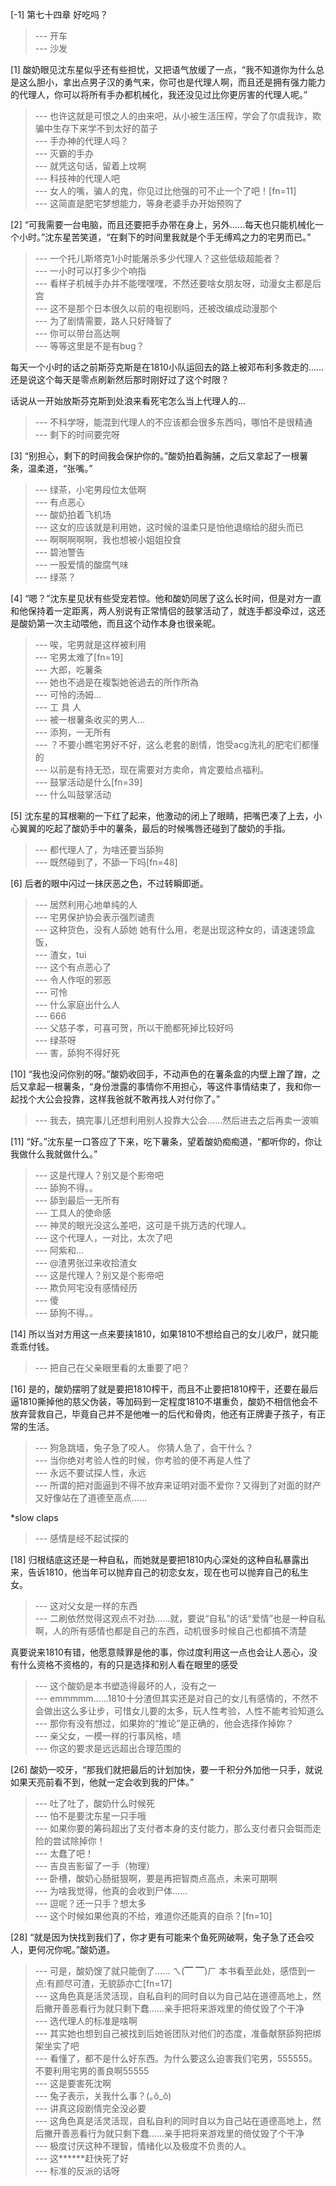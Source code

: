 
[-1] 第七十四章 好吃吗？
>--- 开车<br>
>--- 沙发<br>

[1] 酸奶眼见沈东星似乎还有些担忧，又把语气放缓了一点，“我不知道你为什么总是这么胆小，拿出点男子汉的勇气来，你可也是代理人啊，而且还是拥有强力能力的代理人，你可以将所有手办都机械化，我还没见过比你更厉害的代理人呢。”
>--- 也许这就是可恨之人的由来吧，从小被生活压榨，学会了尔虞我诈，欺骗中生存下来学不到太好的苗子<br>
>--- 手办神的代理人吗？<br>
>--- 灭霸的手办<br>
>--- 就凭这句话，留着上坟啊<br>
>--- 科技神的代理人吧<br>
>--- 女人的嘴，骗人的鬼，你见过比他强的可不止一个了吧！[fn=11]<br>
>--- 这简直是肥宅梦想能力，等身老婆手办开始预购了<br>

[2] “可我需要一台电脑，而且还要把手办带在身上，另外……每天也只能机械化一个小时。”沈东星苦笑道，“在剩下的时间里我就是个手无缚鸡之力的宅男而已。”
>--- 一个托儿斯塔克1小时能屠杀多少代理人？这些低级超能者？<br>
>--- 一小时可以打多少个响指<br>
>--- 看样子机械手办并不能嘿嘿嘿，不然还要啥女朋友呀，动漫女主都是后宫<br>
>--- 这不是那个日本很久以前的电视剧吗，还被改编成动漫那个<br>
>--- 为了剧情需要，路人只好降智了<br>
>--- 你可以带台高达啊<br>
>--- 等等这里是不是有bug？

每天一个小时的话之前斯芬克斯是在1810小队运回去的路上被邓布利多救走的……还是说这个每天是零点刷新然后那时刚好过了这个时限？

话说从一开始放斯芬克斯到处浪来看死宅怎么当上代理人的…<br>
>--- 不科学呀，能混到代理人的不应该都会很多东西吗，哪怕不是很精通<br>
>--- 剩下的时间要完呀<br>

[3] “别担心，剩下的时间我会保护你的。”酸奶拍着胸脯，之后又拿起了一根薯条，温柔道，“张嘴。”
>--- 绿茶，小宅男段位太低啊<br>
>--- 有点恶心<br>
>--- 酸奶拍着飞机场<br>
>--- 这女的应该就是利用她，这时候的温柔只是怕他退缩给的甜头而已<br>
>--- 啊啊啊啊啊，我也想被小姐姐投食<br>
>--- 碧池警告<br>
>--- 一股爱情的酸腐气味<br>
>--- 绿茶？<br>

[4] “嗯？”沈东星见状有些受宠若惊。他和酸奶同居了这么长时间，但是对方一直和他保持着一定距离，两人别说有正常情侣的鼓掌活动了，就连手都没牵过，这还是酸奶第一次主动喂他，而且这个动作本身也很亲昵。
>--- 唉，宅男就是这样被利用<br>
>--- 宅男太难了[fn=19]<br>
>--- 大郎，吃薯条<br>
>--- 她也不過是在複製她爸過去的所作所為<br>
>--- 可怜的汤姆...<br>
>--- 工 具 人<br>
>--- 被一根薯条收买的男人…<br>
>--- 添狗，一无所有<br>
>--- ？不要小瞧宅男好不好，这么老套的剧情，饱受acg洗礼的肥宅们都懂的<br>
>--- 以前是有持无恐，现在需要对方卖命，肯定要给点福利。<br>
>--- 鼓掌活动是什么[fn=39]<br>
>--- 什么叫鼓掌活动<br>

[5] 沈东星的耳根唰的一下红了起来，他激动的闭上了眼睛，把嘴巴凑了上去，小心翼翼的吃起了酸奶手中的薯条，最后的时候嘴唇还碰到了酸奶的手指。
>--- 都代理人了，为啥还要当舔狗<br>
>--- 既然碰到了，不舔一下吗[fn=48]<br>

[6] 后者的眼中闪过一抹厌恶之色，不过转瞬即逝。
>--- 居然利用心地单纯的人<br>
>--- 宅男保护协会表示强烈谴责<br>
>--- 这种货色，没有人舔她 她有什么用，老是出现这种女的，请速速领盒饭，<br>
>--- 渣女，tui<br>
>--- 这个有点恶心了<br>
>--- 令人作呕的邪恶<br>
>--- 可怜<br>
>--- 什么家庭出什么人<br>
>--- 666<br>
>--- 父慈子孝，可喜可贺，所以干脆都死掉比较好吗<br>
>--- 绿茶呀<br>
>--- 害，舔狗不得好死<br>

[10] “我也没问你别的呀。”酸奶收回手，不动声色的在薯条盒的内壁上蹭了蹭，之后又拿起一根薯条，“身份泄露的事情你不用担心，等这件事情结束了，我和你一起找个大公会投靠，这样我爸就不敢再找人对付你了。”
>--- 我去，搞完事儿还想利用别人投靠大公会……然后进去之后再卖一波嘛<br>

[11] “好。”沈东星一口答应了下来，吃下薯条，望着酸奶痴痴道，“都听你的，你让我做什么我就做什么。”
>--- 这是代理人？别又是个影帝吧<br>
>--- 舔狗不得。。<br>
>--- 舔到最后一无所有<br>
>--- 工具人的使命感<br>
>--- 神灵的眼光没这么差吧，这可是千挑万选的代理人。<br>
>--- 这个代理人，一对比，太次了吧<br>
>--- 阿紫和…<br>
>--- @渣男张过来收拾渣女<br>
>--- 这是代理人？别又是个影帝吧<br>
>--- 欺负阿宅没有感情经历<br>
>--- 傻<br>
>--- 舔狗不得。。<br>

[14] 所以当对方用这一点来要挟1810，如果1810不想给自己的女儿收尸，就只能乖乖付钱。
>--- 把自己在父亲眼里看的太重要了吧？<br>

[16] 是的，酸奶摆明了就是要把1810榨干，而且不止要把1810榨干，还要在最后逼1810撕掉他的慈父伪装，等加码到一定程度1810不堪重负，酸奶不相信他会不放弃营救自己，毕竟自己并不是他唯一的后代和骨肉，他还有正牌妻子孩子，有正常的生活。
>--- 狗急跳墙，兔子急了咬人。
你猜人急了，会干什么？<br>
>--- 当你绝对考验人性的时候，你考验的便不再是人性了<br>
>--- 永远不要试探人性，永远<br>
>--- 所谓的把对面逼到不得不放弃来证明对面不爱你？又得到了对面的财产又好像站在了道德至高点……

*slow claps<br>
>--- 感情是经不起试探的<br>

[18] 归根结底这还是一种自私，而她就是要把1810内心深处的这种自私暴露出来，告诉1810，他当年可以抛弃自己的初恋女友，现在也可以抛弃自己的私生女。
>--- 这对父女是一样的东西<br>
>--- 二刷依然觉得这观点不对劲……就，要说“自私”的话“爱情”也是一种自私啊，人的所有感情也都是自己的东西，动机很多时候自己也都搞不清楚

真要说来1810有错，他愿意赎罪是他的事，你过度利用这一点也会让人恶心，没有什么资格不资格的，有的只是选择和别人看在眼里的感受<br>
>--- 这个酸奶是本书塑造得最坏的人，没有之一<br>
>--- emmmmm……1810十分渣但其实还是对自己的女儿有感情的，不然不会做出这么多让步，可惜女儿要的太多，玩人性考验，人性不能考验知道么<br>
>--- 那你有没有想过，如果妳的“推论”是正确的，他会选择作掉妳？<br>
>--- 亲父女，一模一样的行事风格，啧<br>
>--- 你这的要求是远远超出合理范围的<br>

[26] 酸奶一咬牙，“那我们就把最后的计划加快，要一千积分外加他一只手，就说如果天亮前看不到，他就一定会收到我的尸体。”
>--- 吐了吐了，酸奶什么时候死<br>
>--- 怕不是要沈东星一只手哦<br>
>--- 如果你要的筹码超出了支付者本身的支付能力，那么支付者只会铤而走险的尝试除掉你！<br>
>--- 太蠢了吧！<br>
>--- 吉良吉影留了一手（物理）<br>
>--- 卧槽，酸奶心肠挺狠啊，要是再把智商点高点，未来可期啊<br>
>--- 为啥我觉得，他真的会收到尸体……<br>
>--- 逗呢？还一只手？想太多<br>
>--- 这个时候如果他真的不给，难道你还能真的自杀？[fn=10]<br>

[28] “就是因为快找到我们了，你才更有可能来个鱼死网破啊，兔子急了还会咬人，更何况你呢。”酸奶道。
>--- 可是，酸奶馊了就只能倒了……
ㄟ(▔ ▔)ㄏ
本书看至此处，感悟到一点:有颜尽可渣，无貌舔亦亡[fn=17]<br>
>--- 这角色真是活灵活现，自私自利的同时自以为自己站在道德高地上，然后撇开善恶看行为就只剩下蠢……亲手把将来游戏里的倚仗毁了个干净<br>
>--- 选代理人的标准是啥啊<br>
>--- 其实她也想到自己被找到后她爸团队对他们的态度，准备献祭舔狗把绑架坐实了吧<br>
>--- 看懂了，都不是什么好东西。为什么要这么迫害我们宅男，555555。不要利用宅男的善良啊55555<br>
>--- 这是要害死沈啊<br>
>--- 兔子表示，关我什么事？(｡ŏ_ŏ)<br>
>--- 讲真这段剧情完全没必要<br>
>--- 这角色真是活灵活现，自私自利的同时自以为自己站在道德高地上，然后撇开善恶看行为就只剩下蠢……亲手把将来游戏里的倚仗毁了个干净<br>
>--- 极度讨厌这种不理智，情绪化以及极度不负责的人。<br>
>--- 这******赶快死了好<br>
>--- 标准的反派的话呀<br>
